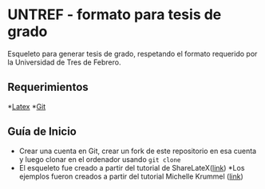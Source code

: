 # UNTREF - formato para tesis de grado
Esqueleto para generar tesis de grado, respetando el formato requerido por la Universidad de Tres de Febrero.
## Requerimientos
*[Latex](https://www.latex-project.org/get/)
*[Git](https://git-scm.com/book/es/v2/Inicio---Sobre-el-Control-de-Versiones-Instalaci%C3%B3n-de-Git)
## Guía de Inicio
* Crear una cuenta en Git, crear un fork de este repositorio en esa cuenta y luego clonar en el ordenador usando `git clone`
* El esqueleto fue creado a partir del tutorial de ShareLateX([link](https://www.youtube.com/playlist?list=PLCRFsOKSM7eNGNghvT6QdzsDYwSTZxqjC))
*Los ejemplos fueron creados a partir del tutorial Michelle Krummel ([link](https://www.youtube.com/playlist?list=PL1D4EAB31D3EBC449))
 
 

